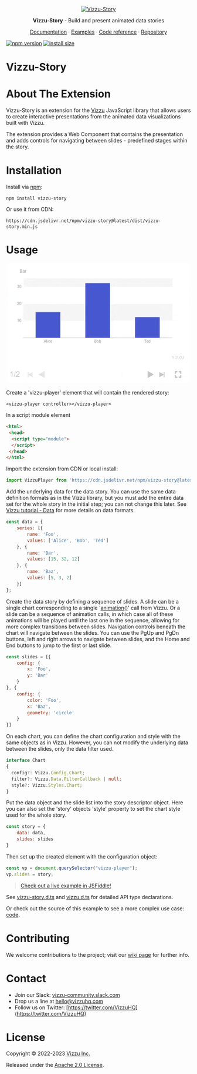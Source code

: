 <p align="center">
  <a href="https://vizzu-story.vizzuhq.com/latest/">
    <img src="https://ipyvizzu-story.vizzuhq.com/latest/assets/vizzu-story.gif" alt="Vizzu-Story" />
  </a>
  <p align="center"><b>Vizzu-Story</b> - Build and present animated data stories</p>
  <p align="center">
    <a href="https://vizzu-story.vizzuhq.com/latest/">Documentation</a>
    · <a href="https://vizzu-story.vizzuhq.com/latest/examples/">Examples</a>
    · <a href="https://vizzu-story.vizzuhq.com/latest/reference/">Code reference</a>
    · <a href="https://github.com/vizzuhq/vizzu-ext-js-story/">Repository</a>
  </p>
</p>

[![npm version](https://badge.fury.io/js/vizzu-story.svg)](https://badge.fury.io/js/vizzu-story)
[![install size](https://packagephobia.com/badge?p=vizzu-story)](https://packagephobia.com/result?p=vizzu-story)

# Vizzu-Story

# About The Extension

Vizzu-Story is an extension for the
[Vizzu](https://github.com/vizzuhq/vizzu-lib) JavaScript library that allows
users to create interactive presentations from the animated data visualizations
built with Vizzu.

The extension provides a Web Component that contains the presentation and adds
controls for navigating between slides - predefined stages within the story.

# Installation

Install via [npm](https://www.npmjs.com/package/vizzu-story):

```
npm install vizzu-story
```

Or use it from CDN:

```
https://cdn.jsdelivr.net/npm/vizzu-story@latest/dist/vizzu-story.min.js
```

# Usage

<p align="center">
  <img src="./assets/readme-example.gif" alt="vizzu-story" />
</p>

Create a 'vizzu-player' element that will contain the rendered story:

```
<vizzu-player controller></vizzu-player>
```

In a script module element

```html
<html>
 <head>
  <script type="module">
  </script>
 </head>
</html>

```

Import the extension from CDN or local install:

```javascript
import VizzuPlayer from 'https://cdn.jsdelivr.net/npm/vizzu-story@latest/dist/vizzu-story.min.js';
```

Add the underlying data for the data story. You can use the same data definition
formats as in the Vizzu library, but you must add the entire data set for the
whole story in the initial step; you can not change this later. See
[Vizzu tutorial - Data](https://lib.vizzuhq.com/latest/#chapter-0.1) for more
details on data formats.

```javascript
const data = {
    series: [{
        name: 'Foo',
        values: ['Alice', 'Bob', 'Ted']
    }, {
        name: 'Bar',
        values: [15, 32, 12]
    }, {
        name: 'Baz',
        values: [5, 3, 2]
    }]
};
```

Create the data story by defining a sequence of slides. A slide can be a single
chart corresponding to a single
'[animation()](https://lib.vizzuhq.com/latest/#chapter-0.0)' call from Vizzu. Or
a slide can be a sequence of animation calls, in which case all of these
animations will be played until the last one in the sequence, allowing for more
complex transitions between slides. Navigation controls beneath the chart will
navigate between the slides. You can use the PgUp and PgDn buttons, left and
right arrows to navigate between slides, and the Home and End buttons to jump to
the first or last slide.

```javascript
const slides = [{
    config: {
        x: 'Foo',
        y: 'Bar'
    }
}, {
    config: {
        color: 'Foo',
        x: 'Baz',
        geometry: 'circle'
    }
}]
```

On each chart, you can define the chart configuration and style with the same
objects as in Vizzu. However, you can not modify the underlying data between the
slides, only the data filter used.

```typescript
interface Chart
{
  config?: Vizzu.Config.Chart;
  filter?: Vizzu.Data.FilterCallback | null;
  style?: Vizzu.Styles.Chart;
}
```

Put the data object and the slide list into the story descriptor object. Here
you can also set the 'story' objects 'style' property to set the chart style
used for the whole story.

```javascript
const story = {
    data: data,
    slides: slides
}
```

Then set up the created element with the configuration object:

```javascript
const vp = document.querySelector("vizzu-player");
vp.slides = story;
```

> [Check out a live example in JSFiddle!](https://jsfiddle.net/VizzuHQ/topcmuyf/3/)

See
[vizzu-story.d.ts](https://github.com/vizzuhq/vizzu-ext-js-story/blob/main/src/vizzu-story.d.ts)
and [vizzu.d.ts](https://cdn.jsdelivr.net/npm/vizzu@latest/dist/vizzu.d.ts) for
detailed API type declarations.

Or check out the source of this example to see a more complex use case:
[code](https://github.com/vizzuhq/vizzu-ext-js-story/blob/main/docs/index.js).

# Contributing

We welcome contributions to the project; visit our
[wiki page](https://github.com/vizzuhq/vizzu-lib/wiki) for further info.

# Contact

- Join our Slack:
  [vizzu-community.slack.com](https://join.slack.com/t/vizzu-community/shared_invite/zt-w2nqhq44-2CCWL4o7qn2Ns1EFSf9kEg)
- Drop us a line at hello@vizzuhq.com
- Follow us on Twitter:
  [https://twitter.com/VizzuHQ](https://twitter.com/VizzuHQ)

# License

Copyright © 2022-2023 [Vizzu Inc.](https://vizzuhq.com)

Released under the
[Apache 2.0 License](https://github.com/vizzuhq/vizzu-lib/blob/main/LICENSE).
